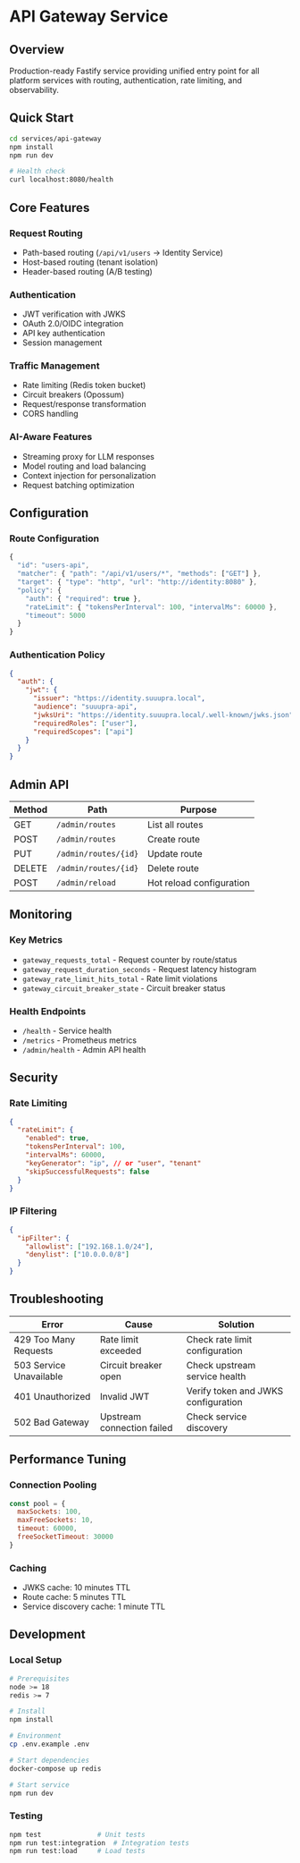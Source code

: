 # API Gateway Service

## Overview

Production-ready Fastify service providing unified entry point for all platform services with routing, authentication, rate limiting, and observability.

## Quick Start

```bash
cd services/api-gateway
npm install
npm run dev

# Health check
curl localhost:8080/health
```

## Core Features

### Request Routing
- Path-based routing (`/api/v1/users` → Identity Service)
- Host-based routing (tenant isolation)
- Header-based routing (A/B testing)

### Authentication
- JWT verification with JWKS
- OAuth 2.0/OIDC integration
- API key authentication
- Session management

### Traffic Management
- Rate limiting (Redis token bucket)
- Circuit breakers (Opossum)
- Request/response transformation
- CORS handling

### AI-Aware Features
- Streaming proxy for LLM responses
- Model routing and load balancing
- Context injection for personalization
- Request batching optimization

## Configuration

### Route Configuration
```typescript
{
  "id": "users-api",
  "matcher": { "path": "/api/v1/users/*", "methods": ["GET"] },
  "target": { "type": "http", "url": "http://identity:8080" },
  "policy": {
    "auth": { "required": true },
    "rateLimit": { "tokensPerInterval": 100, "intervalMs": 60000 },
    "timeout": 5000
  }
}
```

### Authentication Policy
```json
{
  "auth": {
    "jwt": {
      "issuer": "https://identity.suuupra.local",
      "audience": "suuupra-api",
      "jwksUri": "https://identity.suuupra.local/.well-known/jwks.json",
      "requiredRoles": ["user"],
      "requiredScopes": ["api"]
    }
  }
}
```

## Admin API

| Method | Path | Purpose |
|--------|------|---------|
| GET | `/admin/routes` | List all routes |
| POST | `/admin/routes` | Create route |
| PUT | `/admin/routes/{id}` | Update route |
| DELETE | `/admin/routes/{id}` | Delete route |
| POST | `/admin/reload` | Hot reload configuration |

## Monitoring

### Key Metrics
- `gateway_requests_total` - Request counter by route/status
- `gateway_request_duration_seconds` - Request latency histogram
- `gateway_rate_limit_hits_total` - Rate limit violations
- `gateway_circuit_breaker_state` - Circuit breaker status

### Health Endpoints
- `/health` - Service health
- `/metrics` - Prometheus metrics
- `/admin/health` - Admin API health

## Security

### Rate Limiting
```json
{
  "rateLimit": {
    "enabled": true,
    "tokensPerInterval": 100,
    "intervalMs": 60000,
    "keyGenerator": "ip", // or "user", "tenant"
    "skipSuccessfulRequests": false
  }
}
```

### IP Filtering
```json
{
  "ipFilter": {
    "allowlist": ["192.168.1.0/24"],
    "denylist": ["10.0.0.0/8"]
  }
}
```

## Troubleshooting

| Error | Cause | Solution |
|-------|-------|----------|
| 429 Too Many Requests | Rate limit exceeded | Check rate limit configuration |
| 503 Service Unavailable | Circuit breaker open | Check upstream service health |
| 401 Unauthorized | Invalid JWT | Verify token and JWKS configuration |
| 502 Bad Gateway | Upstream connection failed | Check service discovery |

## Performance Tuning

### Connection Pooling
```javascript
const pool = {
  maxSockets: 100,
  maxFreeSockets: 10,
  timeout: 60000,
  freeSocketTimeout: 30000
}
```

### Caching
- JWKS cache: 10 minutes TTL
- Route cache: 5 minutes TTL
- Service discovery cache: 1 minute TTL

## Development

### Local Setup
```bash
# Prerequisites
node >= 18
redis >= 7

# Install
npm install

# Environment
cp .env.example .env

# Start dependencies
docker-compose up redis

# Start service
npm run dev
```

### Testing
```bash
npm test              # Unit tests
npm run test:integration  # Integration tests
npm run test:load     # Load tests
```
